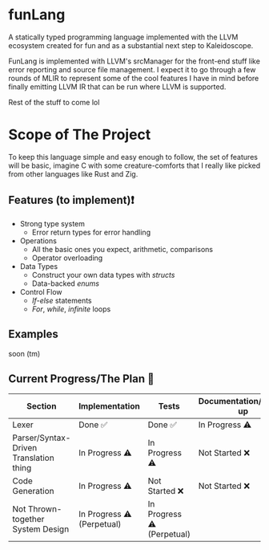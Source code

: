 # funLang
A statically typed programming language implemented with the LLVM ecosystem created for fun and as a substantial next step to Kaleidoscope.

FunLang is implemented with LLVM's srcManager for the front-end stuff like error reporting and source file management. I expect it to go through a few rounds of MLIR to represent some of the cool features I have in mind before finally emitting LLVM IR that can be run where LLVM is supported.  

Rest of the stuff to come lol
# Scope of The Project 

To keep this language simple and easy enough to follow, the set of features
will be basic, imagine C with some creature-comforts that I really like picked from other languages like Rust and Zig.

## Features (to implement)❗

- Strong type system
  - Error return types for error handling
- Operations
  - All the basic ones you expect, arithmetic, comparisons
  - Operator overloading   
- Data Types
  - Construct your own data types with *structs*
  - Data-backed *enums*   
- Control Flow
  - *If-else* statements
  - *For*, *while*, *infinite* loops    

## Examples

soon (tm)


## Current Progress/The Plan 📝

| Section                           | Implementation            | Tests                     | Documentation/Write-up |
|-----------------------------------|---------------------------|---------------------------|------------------------|
| Lexer                             | Done ✅                   | Done ✅                   | In Progress ⚠️          |
| Parser/Syntax-Driven Translation thing                            | In Progress ⚠️            | In Progress  ⚠️                 | Not Started ❌         |
| Code Generation                   | In Progress ⚠️            | Not Started ❌           | Not Started ❌         |
| Not Thrown-together System Design | In Progress ⚠️ (Perpetual) | In Progress ⚠️ (Perpetual) |                        |
